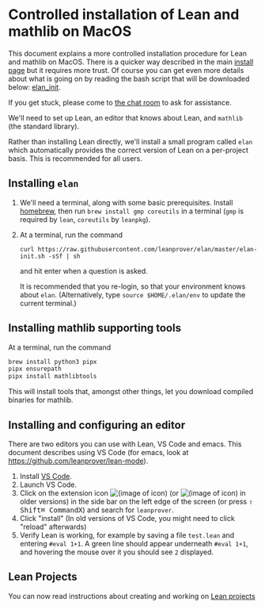 # Controlled installation of Lean and mathlib on MacOS

This document explains a more controlled installation procedure for Lean and
mathlib on MacOS. There is a quicker way described in the main
[install page](macos.html) but it requires more trust.  Of course you can get
even more details about what is going on by reading the bash script that will
be downloaded below:
[elan_init](https://github.com/leanprover/elan/blob/master/elan-init.sh).

If you get stuck, please come to [the chat room](https://leanprover.zulipchat.com/) to ask for
assistance.

We'll need to set up Lean, an editor that knows about Lean, and `mathlib` (the standard library).

Rather than installing Lean directly, we'll install a small program called `elan` which
automatically provides the correct version of Lean on a per-project basis. This is recommended for
all users.

Installing `elan`
---

1. We'll need a terminal, along with some basic prerequisites.
  Install [homebrew](https://brew.sh/), then run `brew install gmp coreutils` in a terminal
    (`gmp` is required by `lean`, `coreutils` by `leanpkg`).

2. At a terminal, run the command

   `curl https://raw.githubusercontent.com/leanprover/elan/master/elan-init.sh -sSf | sh`

   and hit enter when a question is asked.

   It is recommended that you re-login, so that your environment knows about `elan`.
   (Alternatively, type `source $HOME/.elan/env` to update the current terminal.)


Installing mathlib supporting tools
---

At a terminal, run the command
  ```bash
  brew install python3 pipx
  pipx ensurepath
  pipx install mathlibtools
  ```

This will install tools that, amongst other things, let you download compiled binaries for mathlib.

Installing and configuring an editor
---

There are two editors you can use with Lean, VS Code and emacs.
This document describes using VS Code (for emacs, look at https://github.com/leanprover/lean-mode).

1. Install [VS Code](https://code.visualstudio.com/).
2. Launch VS Code.
3. Click on the extension icon ![(image of icon)](img/new-extensions-icon.png)
   (or ![(image of icon)](img/extensions-icon.png) in older versions) in the side bar on the left edge of
   the screen (or press <kbd>⇧ Shift</kbd><kbd>⌘ Command</kbd><kbd>X</kbd>) and search for `leanprover`.
4. Click "install" (In old versions of VS Code, you might need to click "reload" afterwards)
5. Verify Lean is working, for example by saving a file `test.lean` and entering `#eval 1+1`.
   A green line should appear underneath `#eval 1+1`, and hovering the mouse over it you should see `2`
   displayed.

## Lean Projects

You can now read instructions about creating and working on [Lean projects](project.html)
